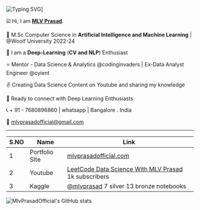 ![Typing SVG](https://readme-typing-svg.demolab.com?font=Fira+Code&pause=1000&color=00F725&multiline=true&width=700&height=100&lines=This+is+MLV+PRASAD;Mentor+-+Data+Science+and+Analytics;Kaggle+Expert+%7C+M.sc+Computer+Science+(A.I+and+M.L))]


☑️ Hi, I am [**MLV Prasad**](https://www.linkedin.com/in/mlvprasadofficial/).

🥇 M.Sc Computer Science in **Artificial Intelligence and Machine Learning** | @Woolf University 2022-24

💫 I am a **Deep-Learning** (**CV and NLP**) Enthusiast

⭐ Mentor - Data Science & Analytics @codinginvaders | Ex-Data Analyst Engineer @cyient

✌️ Creating Data Science Content on Youtube and sharing my knowledge

🤝 Ready to connect with Deep Learning Enthusiasts 

📞 + 91 - 7680896860 | whatsapp | Bangalore . India

📩  mlvprasadofficial@gmail.com


 ---

| S.NO | Name  | Link | 
|----------|----------|----------|
| 1 | Portfolio SIte | [mlvprasadofficial.com](www.mlvprasadofficial.com) | 
| 2 | Youtube | [LeetCode Data Science With MLV Prasad](https://www.youtube.com/channel/UCSikPPf1TKQuemjF8tI3buQ)  1k subscribers | 
| 3 | Kaggle  | [@mlvprasad](https://www.kaggle.com/mlvprasad)  7 silver 13 bronze notebooks | 










![MlvPrasadOfficial's GitHub stats](https://github-readme-stats.vercel.app/api?username=MlvPrasadOfficial&show_icons=true&theme=radical)
